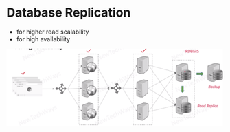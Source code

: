 # Database Replication

- for higher read scalability
- for high availability

![Alt text](image-9.png)

